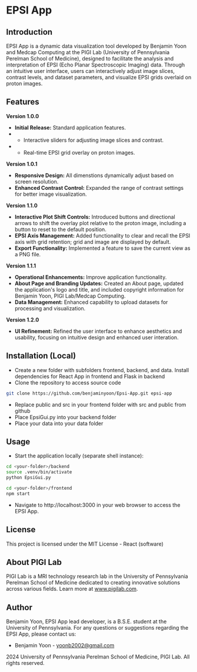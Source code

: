 # EPSI App

## Introduction
EPSI App is a dynamic data visualization tool developed by Benjamin Yoon and Medcap Computing at the PIGI Lab (University of Pennsylvania Perelman School of Medicine), designed to facilitate the analysis and interpretation of EPSI (Echo Planar Spectroscopic Imaging) data. Through an intuitive user interface, users can interactively adjust image slices, contrast levels, and dataset parameters, and visualize EPSI grids overlaid on proton images.

## Features
**Version 1.0.0** 
- **Initial Release:** Standard application features.
- - Interactive sliders for adjusting image slices and contrast.
- - Real-time EPSI grid overlay on proton images.

**Version 1.0.1**
- **Responsive Design:** All dimenstions dynamically adjust based on screen resolution.
- **Enhanced Contrast Control:** Expanded the range of contrast settings for better image visualization.

**Version 1.1.0**
- **Interactive Plot Shift Controls:** Introduced buttons and directional arrows to shift the overlay plot relative to the proton image, including a button to reset to the default position.
- **EPSI Axis Management:** Added functionality to clear and recall the EPSI axis with grid retention; grid and image are displayed by default.
- **Export Functionality:** Implemented a feature to save the current view as a PNG file.  

**Version 1.1.1**
- **Operational Enhancements:** Improve application functionality.
- **About Page and Branding Updates:** Created an About page, updated the application's logo and title, and included copyright information for Benjamin Yoon, PIGI Lab/Medcap Computing.
- **Data Management:** Enhanced capability to upload datasets for processing and visualization.

**Version 1.2.0**
- **UI Refinement:** Refined the user interface to enhance aesthetics and usability, focusing on intuitive design and enhanced user interation.

## Installation (Local)
- Create a new folder with subfolders frontend, backend, and data. Install dependencies for React App in frontend and Flask in backend 
- Clone the repository to access source code

```bash
git clone https://github.com/benjaminyoon/Epsi-App.git epsi-app
```

- Replace public and src in your frontend folder with src and public from github
- Place EpsiGui.py into your backend folder
- Place your data into your data folder

## Usage
- Start the application locally (separate shell instance):

```bash
cd <your-folder>/backend
source .venv/bin/activate
python EpsiGui.py
```

```bash
cd <your-folder>/frontend
npm start
```

- Navigate to http://localhost:3000 in your web browser to access the EPSI App.

## License
This project is licensed under the MIT License - React (software)

## About PIGI Lab
PIGI Lab is a MRI technology research lab in the University of Pennsylvania Perelman School of Medicine dedicated to creating innovative solutions across various fields. Learn more at www.pigilab.com.

## Author
Benjamin Yoon, EPSI App lead developer, is a B.S.E. student at the University of Pennsylvania. For any questions or suggestions regarding the EPSI App, please contact us:

- Benjamin Yoon - yoonb2002@gmail.com

2024 University of Pennsylvania Perelman School of Medicine, PIGI Lab. All rights reserved.

